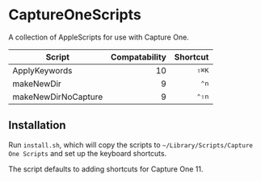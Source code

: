 # CaptureOneScripts
A collection of AppleScripts for use with Capture One. 

| Script                | Compatability | Shortcut       |
|-----------------------|--------------:|----------------:|
| ApplyKeywords         | 10            | <kbd>⇧⌘K</kbd> |
| makeNewDir            | 9             | <kbd>⌃n</kbd>  |
| makeNewDirNoCapture   | 9             | <kbd>⌃⇧n</kbd> |

## Installation

Run `install.sh`, which will copy the scripts to `~/Library/Scripts/Capture One Scripts` and set up the keyboard shortcuts. 

The script defaults to adding shortcuts for Capture One 11. 
